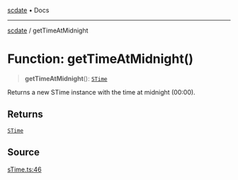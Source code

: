 [scdate](../README.md) • Docs

---

[scdate](../README.md) / getTimeAtMidnight

# Function: getTimeAtMidnight()

> **getTimeAtMidnight**(): [`STime`](../classes/STime.md)

Returns a new STime instance with the time at midnight (00:00).

## Returns

[`STime`](../classes/STime.md)

## Source

[sTime.ts:46](https://github.com/ericvera/scdate/blob/26a0ee551696abb8d0e853bcc8b83fccd84ac8ae/src/sTime.ts#L46)
